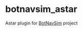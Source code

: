 botnavsim_astar
===============

Astar plugin for [BotNavSim](https://github.com/explosivose/botnavsim) project
